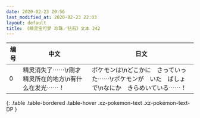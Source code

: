 ```yaml
---
date: 2020-02-23 20:56
last_modified_at: 2020-02-23 22:03
layout: default
title: 《精灵宝可梦 珍珠／钻石》文本 242
---
```

| 编号 | 中文 | 日文 |
| ---- | ---- | ---- |
| 0 | 精灵消失了⋯⋯\r刚才精灵所在的地方\n有什么在发光⋯⋯！ | ポケモンは\nどこかに　さっていった⋯⋯\rポケモンが　いた　ばしょで\nなにか　きらめいている⋯⋯！ |
{: .table .table-bordered .table-hover .xz-pokemon-text .xz-pokemon-text-DP }